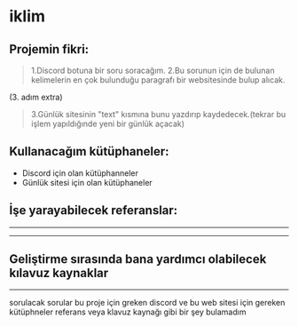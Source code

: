 # iklim


## Projemin fikri:
> 1.Discord botuna bir soru soracağım.
> 2.Bu sorunun için de bulunan kelimelerin en çok bulunduğu paragrafı bir websitesinde bulup alıcak.

(3. adım extra)

> 3.Günlük sitesinin "text" kısmına bunu yazdırıp kaydedecek.(tekrar bu işlem yapıldığınde yeni bir günlük açacak)


## Kullanacağım kütüphaneler:
- Discord için olan kütüphanneler
- Günlük sitesi için olan kütüphaneler

## İşe yarayabilecek referanslar:
- ---------
- ---------

## Geliştirme sırasında bana yardımcı olabilecek kılavuz kaynaklar
- ----------------

sorulacak sorular
bu proje için greken discord ve bu web sitesi için gereken kütüphneler
referans veya klavuz kaynağı gibi bir şey bulamadım
